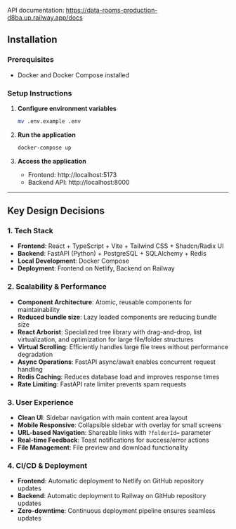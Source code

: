 API documentation: https://data-rooms-production-d8ba.up.railway.app/docs

## Installation

### Prerequisites
- Docker and Docker Compose installed

### Setup Instructions

1. **Configure environment variables**
   ```bash
   mv .env.example .env
   ```

2. **Run the application**
   ```bash
   docker-compose up
   ```

3. **Access the application**
   - Frontend: http://localhost:5173
   - Backend API: http://localhost:8000

---

## Key Design Decisions

### 1. Tech Stack
- **Frontend**: React + TypeScript + Vite + Tailwind CSS + Shadcn/Radix UI
- **Backend**: FastAPI (Python) + PostgreSQL + SQLAlchemy + Redis
- **Local Development**: Docker Compose
- **Deployment**: Frontend on Netlify, Backend on Railway

### 2. Scalability & Performance
- **Component Architecture**: Atomic, reusable components for maintainability
- **Reduced bundle size**: Lazy loaded components are reducing bundle size
- **React Arborist**: Specialized tree library with drag-and-drop, list virtualization, and optimization for large file/folder structures
- **Virtual Scrolling**: Efficiently handles large file trees without performance degradation
- **Async Operations**: FastAPI async/await enables concurrent request handling
- **Redis Caching**: Reduces database load and improves response times
- **Rate Limiting**: FastAPI rate limiter prevents spam requests

### 3. User Experience
- **Clean UI**: Sidebar navigation with main content area layout
- **Mobile Responsive**: Collapsible sidebar with overlay for small screens
- **URL-based Navigation**: Shareable links with `?folderId=` parameter
- **Real-time Feedback**: Toast notifications for success/error actions
- **File Management**: File preview and download functionality

### 4. CI/CD & Deployment
- **Frontend**: Automatic deployment to Netlify on GitHub repository updates
- **Backend**: Automatic deployment to Railway on GitHub repository updates
- **Zero-downtime**: Continuous deployment pipeline ensures seamless updates
